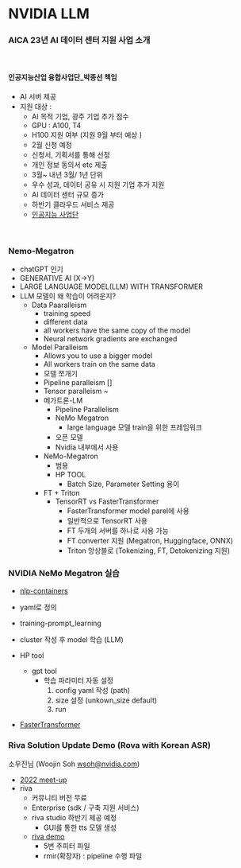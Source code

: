 
# NVIDIA LLM

### AICA 23년 AI 데이터 센터 지원 사업 소개 
<br>

#### 인공지능산업 융합사업단_박종선 책임

- AI 서버 제공
- 지원 대상 : 
    - AI 목적 기업, 광주 기업 추가 점수
    - GPU : A100, T4
    - H100 지원 여부 (지원 9월 부터 예상  )
    - 2월 신청 예정
    - 신청서, 기획서를 통해 선정
    - 개인 정보 동의서 etc 제출
    - 3월~ 내년 3월/ 1년 단위
    - 우수 성과, 데이터 공유 시 지원 기업 추가 지원
    - AI 데이터 센터 규모 증가 
    - 하반기 클라우드 서비스 제공
    - [인공지능 사업단](http://www.aica-gj.kr/sub.php?PID=0401)

<br>

### Nemo-Megatron 
- chatGPT 인기
- GENERATIVE AI (X->Y)
- LARGE LANGUAGE MODEL(LLM) WITH TRANSFORMER
- LLM 모델이 왜 학습이 어려운지?
    - Data Paaralleism
        - training speed
        - different data
        - all workers have the same copy of the model
        - Neural network gradients are exchanged
    - Model Paralleism
        - Allows you to use a bigger model
        - All workers train on the same data
        - 모델 쪼개기
        - Pipeline paralleism []
        - Tensor paralleism ~
        - 메가트론-LM 
            - Pipeline Parallelism 
            - NeMo Megatron 
                - large language 모델 train을 위한 프레임워크
            - 오픈 모델
            - Nvidia 내부에서 사용 
        - NeMo-Megatron
            - 범용
            - HP TOOL
                - Batch Size, Parameter Setting 용이
        - FT + Triton
            - TensorRT vs FasterTransformer
                - FasterTransformer model parel에 사용
                - 일반적으로 TensorRT 사용
                - FT 두개의 서버를 하나로 사용 가능
                - FT converter 지원 (Megatron, Huggingface, ONNX)
                - Triton 앙상블로 (Tokenizing, FT, Detokenizing 지원)

### NVIDIA NeMo Megatron 실습

- [nlp-containers](ngc.nvidia.com/containers/ea-bignlp:bignlp-trainig)
- yaml로 정의
- training-prompt_learning
- cluster 작성 후 model 학습 (LLM)

- HP tool
    - gpt tool
        - 학습 파라미터 자동 설정
            1. config yaml 작성 (path)
            2. size 설정 (unkown_size default)
            3. run

- [FasterTransformer](https://github.com/NVIDIA/FasterTransformer)

### Riva Solution Update Demo (Rova with Korean ASR)

소우진님 (Woojin Soh wsoh@nvidia.com)

- [2022 meet-up](https://developer.nvidia.com/ko-kr/blog/2022%eb%85%84-nvidia%ec%97%90%ec%84%9c-%ec%a4%80%eb%b9%84%ed%95%9c-%ea%b8%b0%ec%88%a0-%eb%8d%b0%eb%aa%a8-%ec%84%b8%ec%85%98-%ec%b4%9d%ec%a0%95%eb%a6%ac/)
- riva 
    - 커뮤니티 버전 무료 
    - Enterprise (sdk / 구축 지원 서비스)
    - riva studio 하반기 제공 예정
        - GUI를 통한 tts 모델 생성
    - [riva demo](https://github.com/woojinsoh/riva_demo)
        - 5번 주피터 파일
        - rmir(확장자) : pipeline 수행 파일
 

